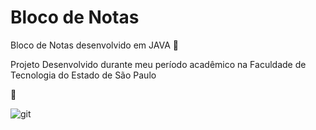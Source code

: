 # Bloco de Notas
Bloco de Notas desenvolvido em JAVA 🤯

Projeto Desenvolvido durante meu período acadêmico na Faculdade de Tecnologia do Estado de São Paulo 

 🥰



![git](https://user-images.githubusercontent.com/72575685/108909302-26087500-7603-11eb-9c48-b7b320985269.JPG)


